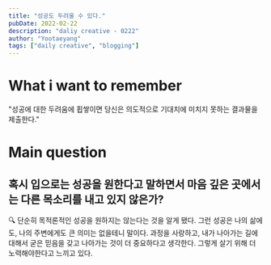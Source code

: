 ```yaml
---
title: "성공도 두려울 수 있다."
pubDate: 2022-02-22
description: "daliy creative - 0222"
author: "Yootaeyang"
tags: ["daily creative", "blogging"]
---
```


# What i want to remember

"성공에 대한 두려움에 휩쌓이면 당신은 의도적으로 기대치에 미치지 못하는 결과물을 제출한다."

# Main question

## 혹시 입으로는 성공을 원한다고 말하면서 마음 깊은 곳에서는 다른 목소리를 내고 있지 않은가?

🔍 단순히 목적론적인 성공을 원하지는 않는다는 것을 알게 됐다. 그런 성공은 나의 삶에도, 나의 주변에게도 큰 의미는 없을테니 말이다. 과정을 사랑하고, 내가 나아가는 길에 대해서 굳은 믿음을 갖고 나아가는 것이 더 중요하다고 생각한다. 그렇게 살기 위해 더 노력해야한다고 느끼고 있다.

